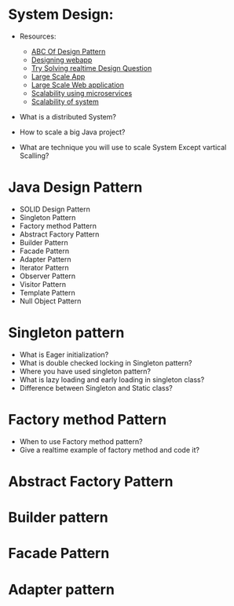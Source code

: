 
# System Design:
* Resources:
  * [ABC Of Design Pattern](https://www.youtube.com/watch?v=UzLMhqg3_Wc&list=PLrmLmBdmIlps7GJJWW9I7N0P0rB0C3eY2)
  * [Designing webapp](https://www.youtube.com/watch?v=KmAyPUv9gOY&list=PLA8lYuzFlBqAy6dkZHj5VxUAaqr4vwrka)
  * [Try Solving realtime Design Question](https://www.geeksforgeeks.org/category/design-pattern/)
  * [Large Scale App](https://www.youtube.com/watch?v=IGS-rqSjmFk)
  * [Large Scale Web application](https://www.youtube.com/watch?v=CfCLONaDAT4)
  * [Scalability using microservices](https://www.youtube.com/watch?v=Zed6udTPGro)
  * [Scalability of system](https://www.youtube.com/watch?v=DhKpqGDXRCk)


* What is a distributed System?
* How to scale a big Java project?
* What are technique you will use to scale System Except vartical Scalling?





# Java Design Pattern

  * SOLID Design Pattern
  * Singleton Pattern
  * Factory method Pattern
  * Abstract Factory Pattern
  * Builder Pattern
  * Facade Pattern
  * Adapter Pattern
  * Iterator Pattern
  * Observer Pattern
  * Visitor Pattern
  * Template Pattern
  * Null Object Pattern

# Singleton pattern 
   * What is Eager initialization?
   * What is double checked locking in Singleton pattern?
   * Where you have used singleton pattern?
   * What is lazy loading and early loading in singleton class?
   * Difference between Singleton and Static class?
   
# Factory method Pattern
   * When to use Factory method pattern?
   * Give a realtime example of factory method and code it?

# Abstract Factory Pattern


# Builder pattern

# Facade Pattern

# Adapter pattern
 
   
   
   
